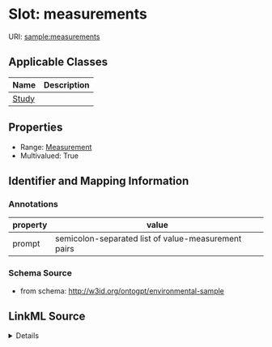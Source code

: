 # Slot: measurements

URI: [sample:measurements](http://w3id.org/ontogpt/environmental-sample/measurements)



<!-- no inheritance hierarchy -->




## Applicable Classes

| Name | Description |
| --- | --- |
[Study](Study.md) | 






## Properties

* Range: [Measurement](Measurement.md)
* Multivalued: True








## Identifier and Mapping Information





### Annotations

| property | value |
| --- | --- |
| prompt | semicolon-separated list of value-measurement pairs |



### Schema Source


* from schema: http://w3id.org/ontogpt/environmental-sample




## LinkML Source

<details>
```yaml
name: measurements
annotations:
  prompt:
    tag: prompt
    value: semicolon-separated list of value-measurement pairs
from_schema: http://w3id.org/ontogpt/environmental-sample
rank: 1000
multivalued: true
alias: measurements
owner: Study
domain_of:
- Study
range: Measurement

```
</details>